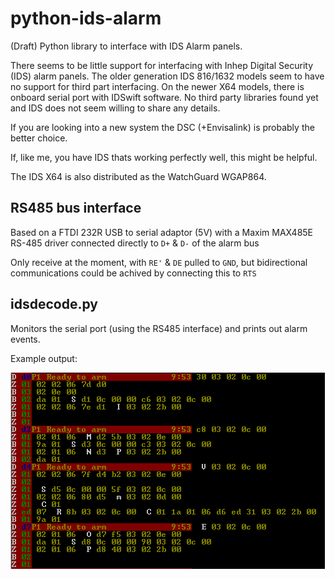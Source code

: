# python-ids-alarm
(Draft) Python library to interface with IDS Alarm panels.

There seems to be little support for interfacing with Inhep Digital Security (IDS) alarm panels. The older generation IDS 816/1632 models seem to have no support for third part interfacing. On the newer X64 models, there is onboard serial port with IDSwift software. No third party libraries found yet and IDS does not seem willing to share any details.

If you are looking into a new system the DSC (+Envisalink) is probably the better choice.

If, like me, you have IDS thats working perfectly well, this might be helpful.

The IDS X64 is also distributed as the WatchGuard WGAP864.

## RS485 bus interface

Based on a FTDI 232R USB to serial adaptor (5V) with a Maxim MAX485E RS-485 driver connected directly to `D+` & `D-` of the alarm bus

Only receive at the moment, with `RE'` & `DE` pulled to `GND`, but bidirectional communications could be achived by connecting this to `RTS`

## idsdecode.py

Monitors the serial port (using the RS485 interface) and prints out alarm events.

Example output:

![idsdecode](/img/idsdecode.png)